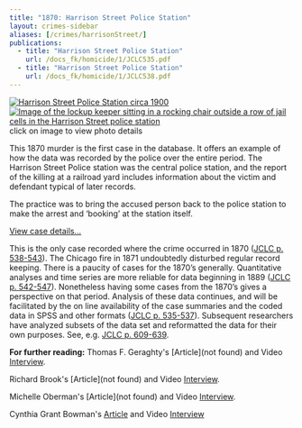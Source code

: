 ```yaml
---
title: "1870: Harrison Street Police Station"
layout: crimes-sidebar
aliases: [/crimes/harrisonStreet/]
publications:
  - title: "Harrison Street Police Station"
    url: /docs_fk/homicide/1/JCLC535.pdf
  - title: "Harrison Street Police Station"
    url: /docs_fk/homicide/1/JCLC538.pdf
---
```


[![Harrison Street Police Station circa 1900](/img/crimes/harrisonStreet/200.jpg)](/historical/timeline/1900/200/)
[![Image of the lockup keeper sitting in a rocking chair outside a row of jail cells in the Harrison Street police station](/img/crimes/harrisonStreet/jailer.jpg)](/historical/timeline/1907/283/)
click on image to view photo details

This 1870 murder is the first case in the database. It offers an example of how the data was recorded by the police over the entire period. The Harrison Street Police station was the central police station, and the report of the killing at a railroad yard includes information about the victim and defendant typical of later records.

The practice was to bring the accused person back to the police station to make the arrest and ‘booking’ at the station itself.

[View case details...](/database/1/)

This is the only case recorded where the crime occurred in 1870 ([JCLC p. 538-543](/docs_fk/homicide/538-543.pdf)). The Chicago fire in 1871 undoubtedly disturbed regular record keeping. There is a paucity of cases for the 1870’s generally. Quantitative analyses and time series are more reliable for data beginning in 1889 ([JCLC p. 542-547](/docs_fk/homicide/542-547.pdf)). Nonetheless having some cases from the 1870’s gives a perspective on that period. Analysis of these data continues, and will be facilitated by the on line availability of the case summaries and the coded data in SPSS and other formats ([JCLC p. 535-537](/docs_fk/homicide/535-537.pdf)). Subsequent researchers have analyzed subsets of the data set and reformatted the data for their own purposes. See, e.g. [JCLC p. 609-639]().

**For further reading:**
Thomas F. Geraghty's [Article](not found) and Video [Interview](/gallery/).

Richard Brook's [Article](not found) and Video [Interview](/gallery/).

Michelle Oberman's [Article](not found) and Video [Interview](/gallery/).

Cynthia Grant Bowman's [Article](/docs_fk/homicide/jclc739-790.pdf) and Video [Interview](/gallery/)
